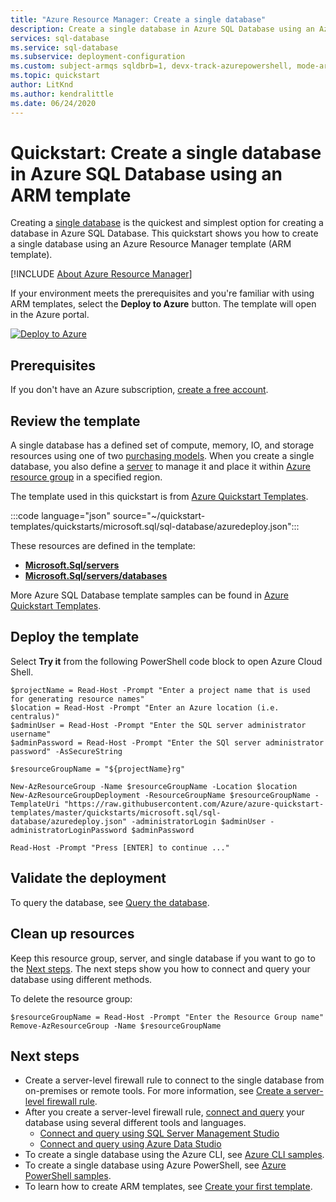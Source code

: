 ```yaml
---
title: "Azure Resource Manager: Create a single database"
description: Create a single database in Azure SQL Database using an Azure Resource Manager template.
services: sql-database
ms.service: sql-database
ms.subservice: deployment-configuration
ms.custom: subject-armqs sqldbrb=1, devx-track-azurepowershell, mode-arm
ms.topic: quickstart
author: LitKnd
ms.author: kendralittle
ms.date: 06/24/2020
---
```


# Quickstart: Create a single database in Azure SQL Database using an ARM template

Creating a [single database](single-database-overview.md) is the quickest and simplest option for creating a database in Azure SQL Database. This quickstart shows you how to create a single database using an Azure Resource Manager template (ARM template).

[!INCLUDE [About Azure Resource Manager](../../../includes/resource-manager-quickstart-introduction.md)]

If your environment meets the prerequisites and you're familiar with using ARM templates, select the **Deploy to Azure** button. The template will open in the Azure portal.

[![Deploy to Azure](../../media/template-deployments/deploy-to-azure.svg)](https://portal.azure.com/#create/Microsoft.Template/uri/https%3A%2F%2Fraw.githubusercontent.com%2FAzure%2Fazure-quickstart-templates%2Fmaster%2Fquickstarts%2Fmicrosoft.sql%2Fsql-database%2Fazuredeploy.json)

## Prerequisites

If you don't have an Azure subscription, [create a free account](https://azure.microsoft.com/free/).

## Review the template

A single database has a defined set of compute, memory, IO, and storage resources using one of two [purchasing models](purchasing-models.md). When you create a single database, you also define a [server](logical-servers.md) to manage it and place it within [Azure resource group](../../active-directory-b2c/overview.md) in a specified region.

The template used in this quickstart is from [Azure Quickstart Templates](https://azure.microsoft.com/resources/templates/sql-database/).

:::code language="json" source="~/quickstart-templates/quickstarts/microsoft.sql/sql-database/azuredeploy.json":::

These resources are defined in the template:

- [**Microsoft.Sql/servers**](/azure/templates/microsoft.sql/servers)
- [**Microsoft.Sql/servers/databases**](/azure/templates/microsoft.sql/servers/databases)

More Azure SQL Database template samples can be found in [Azure Quickstart Templates](https://azure.microsoft.com/resources/templates/?resourceType=Microsoft.Sql&pageNumber=1&sort=Popular).

## Deploy the template

Select **Try it** from the following PowerShell code block to open Azure Cloud Shell.

```azurepowershell-interactive
$projectName = Read-Host -Prompt "Enter a project name that is used for generating resource names"
$location = Read-Host -Prompt "Enter an Azure location (i.e. centralus)"
$adminUser = Read-Host -Prompt "Enter the SQL server administrator username"
$adminPassword = Read-Host -Prompt "Enter the SQl server administrator password" -AsSecureString

$resourceGroupName = "${projectName}rg"

New-AzResourceGroup -Name $resourceGroupName -Location $location
New-AzResourceGroupDeployment -ResourceGroupName $resourceGroupName -TemplateUri "https://raw.githubusercontent.com/Azure/azure-quickstart-templates/master/quickstarts/microsoft.sql/sql-database/azuredeploy.json" -administratorLogin $adminUser -administratorLoginPassword $adminPassword

Read-Host -Prompt "Press [ENTER] to continue ..."
```

## Validate the deployment

To query the database, see [Query the database](single-database-create-quickstart.md#query-the-database).

## Clean up resources

Keep this resource group, server, and single database if you want to go to the [Next steps](#next-steps). The next steps show you how to connect and query your database using different methods.

To delete the resource group:

```azurepowershell-interactive
$resourceGroupName = Read-Host -Prompt "Enter the Resource Group name"
Remove-AzResourceGroup -Name $resourceGroupName
```

## Next steps

- Create a server-level firewall rule to connect to the single database from on-premises or remote tools. For more information, see [Create a server-level firewall rule](firewall-create-server-level-portal-quickstart.md).
- After you create a server-level firewall rule, [connect and query](connect-query-content-reference-guide.md) your database using several different tools and languages.
  - [Connect and query using SQL Server Management Studio](connect-query-ssms.md)
  - [Connect and query using Azure Data Studio](/sql/azure-data-studio/quickstart-sql-database?toc=%2fazure%2fsql-database%2ftoc.json)
- To create a single database using the Azure CLI, see [Azure CLI samples](az-cli-script-samples-content-guide.md).
- To create a single database using Azure PowerShell, see [Azure PowerShell samples](powershell-script-content-guide.md).
- To learn how to create ARM templates, see [Create your first template](../../azure-resource-manager/templates/template-tutorial-create-first-template.md).
